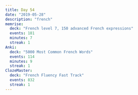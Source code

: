 ```yaml
---
title: Day 54
date: "2019-05-28"
description: "french"
memrise:
  deck: "French level 7, 150 advanced French expressions"
  events: 181
  minutes: 7
  streak: 1
Anki:
  deck: "5000 Most Common French Words"
  events: 114
  minutes: 9
  streak: 1
ClozeMaster:
  deck: "French Fluency Fast Track"
  events: 832
  streak: 1
---
```


